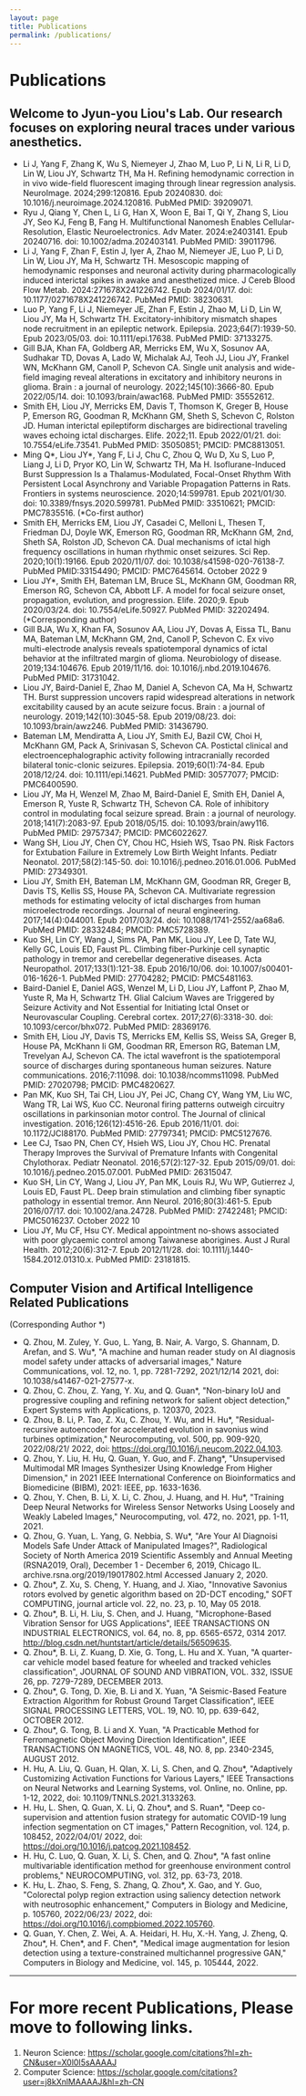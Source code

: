 ```yaml
---
layout: page
title: Publications
permalink: /publications/
---
```


# Publications 
## Welcome to Jyun-you Liou's Lab. Our research focuses on exploring neural traces under various anesthetics.  
- Li J, Yang F, Zhang K, Wu S, Niemeyer J, Zhao M, Luo P, Li N, Li R, Li D, Lin W, Liou JY, Schwartz TH, Ma H. Refining hemodynamic correction in in vivo wide-field fluorescent imaging through linear regression analysis. NeuroImage. 2024;299:120816. Epub 20240830. doi: 10.1016/j.neuroimage.2024.120816. PubMed PMID: 39209071.  
- Ryu J, Qiang Y, Chen L, Li G, Han X, Woon E, Bai T, Qi Y, Zhang S, Liou JY, Seo KJ, Feng B, Fang H. Multifunctional Nanomesh Enables Cellular-Resolution, Elastic Neuroelectronics. Adv Mater. 2024:e2403141. Epub 20240716. doi: 10.1002/adma.202403141. PubMed PMID: 39011796.  
- Li J, Yang F, Zhan F, Estin J, Iyer A, Zhao M, Niemeyer JE, Luo P, Li D, Lin W, Liou JY, Ma H, Schwartz TH. Mesoscopic mapping of hemodynamic responses and neuronal activity during pharmacologically induced interictal spikes in awake and anesthetized mice. J Cereb Blood Flow Metab. 2024:271678X241226742. Epub 2024/01/17. doi: 10.1177/0271678X241226742. PubMed PMID: 38230631.  
- Luo P, Yang F, Li J, Niemeyer JE, Zhan F, Estin J, Zhao M, Li D, Lin W, Liou JY, Ma H, Schwartz TH. Excitatory-inhibitory mismatch shapes node recruitment in an epileptic network. Epilepsia. 2023;64(7):1939-50. Epub 2023/05/03. doi: 10.1111/epi.17638. PubMed PMID: 37133275.  
- Gill BJA, Khan FA, Goldberg AR, Merricks EM, Wu X, Sosunov AA, Sudhakar TD, Dovas A, Lado W, Michalak AJ, Teoh JJ, Liou JY, Frankel WN, McKhann GM, Canoll P, Schevon CA. Single unit analysis and wide-field imaging reveal alterations in excitatory and inhibitory neurons in glioma. Brain : a journal of neurology. 2022;145(10):3666-80. Epub 2022/05/14. doi: 10.1093/brain/awac168. PubMed PMID: 35552612.  
- Smith EH, Liou JY, Merricks EM, Davis T, Thomson K, Greger B, House P, Emerson RG, Goodman R, McKhann GM, Sheth S, Schevon C, Rolston JD. Human interictal epileptiform discharges are bidirectional traveling waves echoing ictal discharges. Elife. 2022;11. Epub 2022/01/21. doi: 10.7554/eLife.73541. PubMed PMID: 35050851; PMCID: PMC8813051.  
- Ming Q*, Liou JY*, Yang F, Li J, Chu C, Zhou Q, Wu D, Xu S, Luo P, Liang J, Li D, Pryor KO, Lin W, Schwartz TH, Ma H. Isoflurane-Induced Burst Suppression Is a Thalamus-Modulated, Focal-Onset Rhythm With Persistent Local Asynchrony and Variable Propagation Patterns in Rats. Frontiers in systems neuroscience. 2020;14:599781. Epub 2021/01/30. doi: 10.3389/fnsys.2020.599781. PubMed PMID: 33510621; PMCID: PMC7835516. (*Co-first author)   
- Smith EH, Merricks EM, Liou JY, Casadei C, Melloni L, Thesen T, Friedman DJ, Doyle WK, Emerson RG, Goodman RR, McKhann GM, 2nd, Sheth SA, Rolston JD, Schevon CA. Dual mechanisms of ictal high frequency oscillations in human rhythmic onset seizures. Sci Rep. 2020;10(1):19166. Epub 2020/11/07. doi: 10.1038/s41598-020-76138-7. PubMed PMID:33154490; PMCID: PMC7645614. October 2022 9  
- Liou JY*, Smith EH, Bateman LM, Bruce SL, McKhann GM, Goodman RR, Emerson RG, Schevon CA, Abbott LF. A model for focal seizure onset, propagation, evolution, and progression. Elife. 2020;9. Epub 2020/03/24. doi: 10.7554/eLife.50927. PubMed PMID: 32202494. (*Corresponding author)  
- Gill BJA, Wu X, Khan FA, Sosunov AA, Liou JY, Dovas A, Eissa TL, Banu MA, Bateman LM, McKhann GM, 2nd, Canoll P, Schevon C. Ex vivo multi-electrode analysis reveals spatiotemporal dynamics of ictal behavior at the infiltrated margin of glioma. Neurobiology of disease. 2019;134:104676. Epub 2019/11/16. doi: 10.1016/j.nbd.2019.104676. PubMed PMID: 31731042.  
- Liou JY, Baird-Daniel E, Zhao M, Daniel A, Schevon CA, Ma H, Schwartz TH. Burst suppression uncovers rapid widespread alterations in network excitability caused by an acute seizure focus. Brain : a journal of neurology. 2019;142(10):3045-58. Epub 2019/08/23. doi: 10.1093/brain/awz246. PubMed PMID: 31436790.  
- Bateman LM, Mendiratta A, Liou JY, Smith EJ, Bazil CW, Choi H, McKhann GM, Pack A, Srinivasan S, Schevon CA. Postictal clinical and electroencephalographic activity following intracranially recorded bilateral tonic-clonic seizures. Epilepsia. 2019;60(1):74-84. Epub 2018/12/24. doi: 10.1111/epi.14621. PubMed PMID: 30577077; PMCID: PMC6400590.  
- Liou JY, Ma H, Wenzel M, Zhao M, Baird-Daniel E, Smith EH, Daniel A, Emerson R, Yuste R, Schwartz TH, Schevon CA. Role of inhibitory control in modulating focal seizure spread. Brain : a journal of neurology. 2018;141(7):2083-97. Epub 2018/05/15. doi: 10.1093/brain/awy116. PubMed PMID: 29757347; PMCID: PMC6022627.  
- Wang SH, Liou JY, Chen CY, Chou HC, Hsieh WS, Tsao PN. Risk Factors for Extubation Failure in Extremely Low Birth Weight Infants. Pediatr Neonatol. 2017;58(2):145-50. doi: 10.1016/j.pedneo.2016.01.006. PubMed PMID: 27349301.  
- Liou JY, Smith EH, Bateman LM, McKhann GM, Goodman RR, Greger B, Davis TS, Kellis SS, House PA, Schevon CA. Multivariate regression methods for estimating velocity of ictal discharges from human microelectrode recordings. Journal of neural engineering. 2017;14(4):044001. Epub 2017/03/24. doi: 10.1088/1741-2552/aa68a6. PubMed PMID: 28332484; PMCID: PMC5728389.  
- Kuo SH, Lin CY, Wang J, Sims PA, Pan MK, Liou JY, Lee D, Tate WJ, Kelly GC, Louis ED, Faust PL. Climbing fiber-Purkinje cell synaptic pathology in tremor and cerebellar degenerative diseases. Acta Neuropathol. 2017;133(1):121-38. Epub 2016/10/06. doi: 10.1007/s00401-016-1626-1. PubMed PMID: 27704282; PMCID: PMC5481163.  
- Baird-Daniel E, Daniel AGS, Wenzel M, Li D, Liou JY, Laffont P, Zhao M, Yuste R, Ma H, Schwartz TH. Glial Calcium Waves are Triggered by Seizure Activity and Not Essential for Initiating Ictal Onset or Neurovascular Coupling. Cerebral cortex. 2017;27(6):3318-30. doi: 10.1093/cercor/bhx072. PubMed PMID: 28369176.  
- Smith EH, Liou JY, Davis TS, Merricks EM, Kellis SS, Weiss SA, Greger B, House PA, McKhann Ii GM, Goodman RR, Emerson RG, Bateman LM, Trevelyan AJ, Schevon CA. The ictal wavefront is the spatiotemporal source of discharges during spontaneous human seizures. Nature communications. 2016;7:11098. doi: 10.1038/ncomms11098. PubMed PMID: 27020798; PMCID: PMC4820627.  
- Pan MK, Kuo SH, Tai CH, Liou JY, Pei JC, Chang CY, Wang YM, Liu WC, Wang TR, Lai WS, Kuo CC. Neuronal firing patterns outweigh circuitry oscillations in parkinsonian motor control. The Journal of clinical investigation. 2016;126(12):4516-26. Epub 2016/11/01. doi: 10.1172/JCI88170. PubMed PMID: 27797341; PMCID: PMC5127676.  
- Lee CJ, Tsao PN, Chen CY, Hsieh WS, Liou JY, Chou HC. Prenatal Therapy Improves the Survival of Premature Infants with Congenital Chylothorax. Pediatr Neonatol. 2016;57(2):127-32. Epub 2015/09/01. doi: 10.1016/j.pedneo.2015.07.001. PubMed PMID: 26315047.  
- Kuo SH, Lin CY, Wang J, Liou JY, Pan MK, Louis RJ, Wu WP, Gutierrez J, Louis ED, Faust PL. Deep brain stimulation and climbing fiber synaptic pathology in essential tremor. Ann Neurol. 2016;80(3):461-5. Epub 2016/07/17. doi: 10.1002/ana.24728. PubMed PMID: 27422481; PMCID: PMC5016237. October 2022 10  
- Liou JY, Mu CF, Hsu CY. Medical appointment no-shows associated with poor glycaemic control among Taiwanese aborigines. Aust J Rural Health. 2012;20(6):312-7. Epub 2012/11/28. doi: 10.1111/j.1440-1584.2012.01310.x. PubMed PMID: 23181815.

## Computer Vision and Artifical Intelligence Related Publications
(Corresponding Author *)
-	Q. Zhou, M. Zuley, Y. Guo, L. Yang, B. Nair, A. Vargo, S. Ghannam, D. Arefan, and S. Wu*, "A machine and human reader study on AI diagnosis model safety under attacks of adversarial images," Nature Communications, vol. 12, no. 1, pp. 7281-7292, 2021/12/14 2021, doi: 10.1038/s41467-021-27577-x.  
-	Q. Zhou, C. Zhou, Z. Yang, Y. Xu, and Q. Guan*, "Non-binary IoU and progressive coupling and refining network for salient object detection," Expert Systems with Applications, p. 120370, 2023.  
-	Q. Zhou, B. Li, P. Tao, Z. Xu, C. Zhou, Y. Wu, and H. Hu*, "Residual-recursive autoencoder for accelerated evolution in savonius wind turbines optimization," Neurocomputing, vol. 500, pp. 909-920, 2022/08/21/ 2022, doi: https://doi.org/10.1016/j.neucom.2022.04.103.  
-	Q. Zhou, Y. Liu, H. Hu, Q. Guan, Y. Guo, and F. Zhang*, "Unsupervised Multimodal MR Images Synthesizer Using Knowledge From Higher Dimension," in 2021 IEEE International Conference on Bioinformatics and Biomedicine (BIBM), 2021: IEEE, pp. 1633-1636.  
-	Q. Zhou, Y. Chen, B. Li, X. Li, C. Zhou, J. Huang, and H. Hu*, "Training Deep Neural Networks for Wireless Sensor Networks Using Loosely and Weakly Labeled Images," Neurocomputing, vol. 472, no. 2021, pp. 1-11, 2021.  
-	Q. Zhou, G. Yuan, L. Yang, G. Nebbia, S. Wu*, "Are Your AI Diagnoisi Models Safe Under Attack of Manipulated Images?", Radiological Society of North America 2019 Scientific Assembly and Annual Meeting (RSNA2019, Oral), December 1 - December 6, 2019, Chicago IL. archive.rsna.org/2019/19017802.html Accessed January 2, 2020.  
-	Q. Zhou*, Z. Xu, S. Cheng, Y. Huang, and J. Xiao, "Innovative Savonius rotors evolved by genetic algorithm based on 2D-DCT encoding," SOFT COMPUTING, journal article vol. 22, no. 23, p. 10, May 05 2018.  
-	Q. Zhou*, B. Li, H. Liu, S. Chen, and J. Huang, "Microphone-Based Vibration Sensor for UGS Applications", IEEE TRANSACTIONS ON INDUSTRIAL ELECTRONICS, vol. 64, no. 8, pp. 6565-6572, 0314 2017. http://blog.csdn.net/huntstart/article/details/56509635.  
-	Q. Zhou*, B. Li, Z. Kuang, D. Xie, G. Tong, L. Hu and X. Yuan, "A quarter-car vehicle model based feature for wheeled and tracked vehicles classification", JOURNAL OF SOUND AND VIBRATION, VOL. 332, ISSUE 26, pp. 7279-7289, DECEMBER 2013.  
-	Q. Zhou*, G. Tong, D. Xie, B. Li and X. Yuan, "A Seismic-Based Feature Extraction Algorithm for Robust Ground Target Classification", IEEE SIGNAL PROCESSING LETTERS, VOL. 19, NO. 10, pp. 639-642, OCTOBER 2012.  
-	Q. Zhou*, G. Tong, B. Li and X. Yuan, "A Practicable Method for Ferromagnetic Object Moving Direction Identification", IEEE TRANSACTIONS ON MAGNETICS, VOL. 48, NO. 8, pp. 2340-2345, AUGUST 2012.  
-	H. Hu, A. Liu, Q. Guan, H. QIan, X. Li, S. Chen, and Q. Zhou*, "Adaptively Customizing Activation Functions for Various Layers," IEEE Transactions on Neural Networks and Learning Systems, vol. Online, no. Online, pp. 1-12, 2022, doi: 10.1109/TNNLS.2021.3133263.  
-	H. Hu, L. Shen, Q. Guan, X. Li, Q. Zhou*, and S. Ruan*, "Deep co-supervision and attention fusion strategy for automatic COVID-19 lung infection segmentation on CT images," Pattern Recognition, vol. 124, p. 108452, 2022/04/01/ 2022, doi: https://doi.org/10.1016/j.patcog.2021.108452.  
-	H. Hu, C. Luo, Q. Guan, X. Li, S. Chen, and Q. Zhou*, "A fast online multivariable identification method for greenhouse environment control problems," NEUROCOMPUTING, vol. 312, pp. 63-73, 2018.  
-	K. Hu, L. Zhao, S. Feng, S. Zhang, Q. Zhou*, X. Gao, and Y. Guo, "Colorectal polyp region extraction using saliency detection network with neutrosophic enhancement," Computers in Biology and Medicine, p. 105760, 2022/06/23/ 2022, doi: https://doi.org/10.1016/j.compbiomed.2022.105760.  
-	Q. Guan, Y. Chen, Z. Wei, A. A. Heidari, H. Hu, X.-H. Yang, J. Zheng, Q. Zhou*, H. Chen*, and F. Chen*, "Medical image augmentation for lesion detection using a texture-constrained multichannel progressive GAN," Computers in Biology and Medicine, vol. 145, p. 105444, 2022.  

---
# For more recent Publications, Please move to following links.
1. Neuron Science: https://scholar.google.com/citations?hl=zh-CN&user=X0l0I5sAAAAJ  
2. Computer Science: https://scholar.google.com/citations?user=j8kXnlMAAAAJ&hl=zh-CN  
